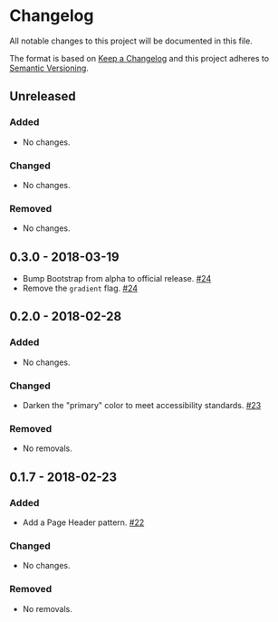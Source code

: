 # Changelog

All notable changes to this project will be documented in this file.

The format is based on [Keep a Changelog](http://keepachangelog.com/en/1.0.0/)
and this project adheres to [Semantic Versioning](http://semver.org/spec/v2.0.0.html).

## Unreleased

### Added

* No changes.

### Changed

* No changes.

### Removed

* No changes.

## 0.3.0 - 2018-03-19

* Bump Bootstrap from alpha to official release. [#24](https://github.com/ProctorU/hootstrap/pull/24)
* Remove the `gradient` flag. [#24](https://github.com/ProctorU/hootstrap/pull/24)

## 0.2.0 - 2018-02-28

### Added

* No changes.

### Changed

* Darken the "primary" color to meet accessibility standards. [#23](https://github.com/ProctorU/hootstrap/pull/23)

### Removed

* No removals.

## 0.1.7 - 2018-02-23

### Added

* Add a Page Header pattern. [#22](https://github.com/ProctorU/hootstrap/pull/22)

### Changed

* No changes.

### Removed

* No removals.

